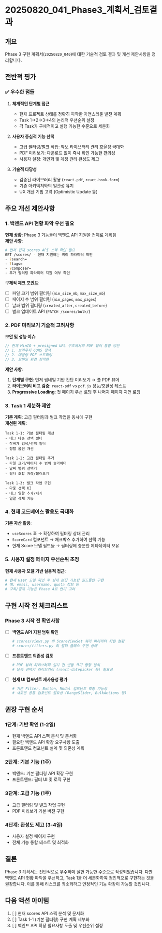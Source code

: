 # 20250820_041_Phase3_계획서_검토결과

## 개요
Phase 3 구현 계획서(`20250820_040`)에 대한 기술적 검토 결과 및 개선 제안사항을 정리합니다.

## 전반적 평가

### ✅ 우수한 점들
1. **체계적인 단계별 접근**
   - 현재 프로젝트 상태를 정확히 파악한 자연스러운 발전 계획
   - Task 1→2→3→4의 논리적 우선순위 설정
   - 각 Task가 구체적이고 실행 가능한 수준으로 세분화

2. **사용자 중심적 기능 선택**
   - 고급 필터링/벌크 작업: 악보 라이브러리 관리 효율성 극대화
   - PDF 미리보기: 다운로드 없이 즉시 확인 가능한 편의성
   - 사용자 설정: 개인화 및 계정 관리 완성도 제고

3. **기술적 타당성**
   - 검증된 라이브러리 활용 (`react-pdf`, `react-hook-form`)
   - 기존 아키텍처와의 일관성 유지
   - UX 개선 기법 고려 (Optimistic Update 등)

## 주요 개선 제안사항

### 1. 백엔드 API 현황 파악 우선 필요
**현재 상황**: Phase 3 기능들이 백엔드 API 지원을 전제로 계획됨  
**제안 사항**:
```bash
# 먼저 현재 scores API 스펙 확인 필요
GET /scores/ - 현재 지원하는 쿼리 파라미터 확인
- ?search=
- ?tags=
- ?composer=
- 추가 필터링 파라미터 지원 여부 확인
```

**구체적 체크 포인트**:
- [ ] 파일 크기 범위 필터링 (`min_size_mb`, `max_size_mb`)
- [ ] 페이지 수 범위 필터링 (`min_pages`, `max_pages`) 
- [ ] 날짜 범위 필터링 (`created_after`, `created_before`)
- [ ] 벌크 업데이트 API (`PATCH /scores/bulk/`)

### 2. PDF 미리보기 기술적 고려사항
**보안 및 성능 이슈**:
```javascript
// 현재 MinIO + presigned URL 구조에서의 PDF 뷰어 통합 방안
// 1. 브라우저 CORS 정책
// 2. 대용량 PDF 스트리밍
// 3. 모바일 환경 최적화
```

**제안 사항**:
1. **단계별 구현**: 먼저 썸네일 기반 간단 미리보기 → 풀 PDF 뷰어
2. **라이브러리 비교 검증**: `react-pdf` vs `pdf.js` 성능/호환성 테스트
3. **Progressive Loading**: 첫 페이지 우선 로딩 후 나머지 페이지 지연 로딩

### 3. Task 1 세분화 제안
**기존 계획**: 고급 필터링과 벌크 작업을 동시에 구현  
**개선된 계획**:
```
Task 1-1: 기본 필터링 개선
- 태그 다중 선택 필터
- 작곡가 검색/선택 필터
- 정렬 옵션 개선

Task 1-2: 고급 필터링 추가  
- 파일 크기/페이지 수 범위 슬라이더
- 날짜 범위 선택기
- 필터 조합 저장/불러오기

Task 1-3: 벌크 작업 구현
- 다중 선택 UI
- 태그 일괄 추가/제거
- 일괄 삭제 기능
```

### 4. 현재 코드베이스 활용도 극대화
**기존 자산 활용**:
- `useScores` 훅 → 확장하여 필터링 상태 관리
- `ScoreCard` 컴포넌트 → 체크박스 추가하여 선택 기능
- 현재 Score 모델 필드들 → 필터링에 충분한 메타데이터 보유

### 5. 사용자 설정 페이지 우선순위 조정
**현재 사용자 모델 기반 실용적 접근**:
```python
# 현재 User 모델 확인 후 실제 편집 가능한 필드들만 구현
# 예: email, username, quota 정보 등
# 구독/결제 기능은 Phase 4로 연기 고려
```

## 구현 시작 전 체크리스트

### Phase 3 시작 전 확인사항
- [ ] **백엔드 API 지원 범위 확인**
  ```bash
  # scores/views.py 의 ScoreViewSet 쿼리 파라미터 지원 현황
  # scores/filters.py 의 필터 클래스 구현 상태
  ```

- [ ] **프론트엔드 의존성 검토**  
  ```bash
  # PDF 뷰어 라이브러리 설치 전 번들 크기 영향 분석
  # 날짜 선택기 라이브러리 (react-datepicker 등) 필요성
  ```

- [ ] **현재 UI 컴포넌트 재사용성 평가**
  ```bash
  # 기존 Filter, Button, Modal 컴포넌트 확장 가능성
  # 새로운 공통 컴포넌트 필요성 (RangeSlider, BulkActions 등)
  ```

## 권장 구현 순서

### 1단계: 기반 확인 (1-2일)
- 현재 백엔드 API 스펙 분석 및 문서화
- 필요한 백엔드 API 확장 요구사항 도출
- 프론트엔드 컴포넌트 설계 및 의존성 계획

### 2단계: 기본 기능 (1주)
- 백엔드: 기본 필터링 API 확장 구현
- 프론트엔드: 필터 UI 및 로직 구현

### 3단계: 고급 기능 (1주) 
- 고급 필터링 및 벌크 작업 구현
- PDF 미리보기 기본 버전 구현

### 4단계: 완성도 제고 (3-4일)
- 사용자 설정 페이지 구현
- 전체 기능 통합 테스트 및 최적화

## 결론
Phase 3 계획서는 전반적으로 우수하며 실현 가능한 수준으로 작성되었습니다. 다만 백엔드 API 현황 파악을 우선하고, Task 1을 더 세분화하여 점진적으로 구현하는 것을 권장합니다. 이를 통해 리스크를 최소화하고 안정적인 기능 확장이 가능할 것입니다.

## 다음 액션 아이템
1. [ ] 현재 scores API 스펙 분석 및 문서화
2. [ ] Task 1-1 (기본 필터링) 구현 계획 세부화
3. [ ] 백엔드 API 확장 필요사항 도출 및 우선순위 설정